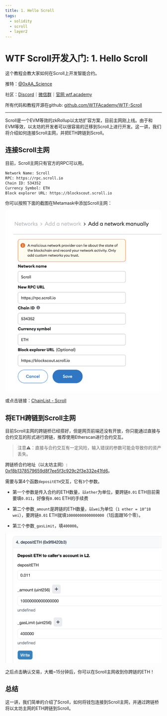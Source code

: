 ```yaml
---
title: 1. Hello Scroll
tags:
  - solidity
  - scroll
  - layer2
---
```


# WTF Scroll开发入门: 1. Hello Scroll

这个教程会教大家如何在Scroll上开发智能合约。

推特：[@0xAA_Science](https://twitter.com/0xAA_Science)

社区：[Discord](https://discord.gg/5akcruXrsk)｜[微信群](https://docs.google.com/forms/d/e/1FAIpQLSe4KGT8Sh6sJ7hedQRuIYirOoZK_85miz3dw7vA1-YjodgJ-A/viewform?usp=sf_link)｜[官网 wtf.academy](https://wtf.academy)

所有代码和教程开源在github: [github.com/WTFAcademy/WTF-Scroll](https://github.com/AmazingAng/WTFSolidity)

-----

Scroll是一个EVM等效的zkRollup以太坊扩容方案，目前主网刚上线。由于和EVM等效，以太坊的开发者可以很容易的迁移到Scroll上进行开发。这一讲，我们将介绍如何连接Scroll主网，并把ETH跨链到Scroll。

## 连接Scroll主网

目前，Scroll主网只有官方的RPC可以用。

```
Network Name: Scroll
RPC: https://rpc.scroll.io
Chain ID: 534352
Currency Symbol: ETH
Block explorer URL: https://blockscout.scroll.io
```

你可以按照下面的截图在Metamask中添加Scroll主网：

![](./img/1-1.png)

或点击链接：[ChainList - Scroll](https://chainlist.org/?search=scroll)

## 将ETH跨链到Scroll主网

目前Scroll主网的跨链桥已经搭好，但是网页前端还没有开放，你只能通过直接与合约交互的形式进行跨链，推荐使用Etherscan进行合约交互。

> 注意⚠️：直接与合约交互有一定风险，输入错误的参数可能会导致你的资产丢失。

跨链桥合约地址（以太坊主网）: [0xf8b1378579659d8f7ee5f3c929c2f3e332e41fd6](https://etherscan.io/address/0xf8b1378579659d8f7ee5f3c929c2f3e332e41fd6#writeProxyContract)。

需要与第4个函数`depositETH`交互，它有`3`个参数。

- 第一个参数是传入合约的ETH数量，以`ether`为单位，要跨链`0.01` ETH目前需要填`0.011`，好像有`0.001` ETH的手续费

- 第二个参数`_amount`是跨链的ETH数量，以`wei`为单位（`1 ether = 10^18 wei`），要跨链`0.01` ETH就填`10000000000000000`（1后面跟16个零）。

- 第三个参数`_gasLimit`，填`400000`。

![](./img/1-2.png)

之后点击确认交易，大概~15分钟后，你可以在Scroll主网收到你跨链的ETH！

## 总结

这一讲，我们简单的介绍了Scroll，如何将钱包连接到Scroll主网，并通过跨链桥将以太坊主网的ETH跨链到Scroll。
